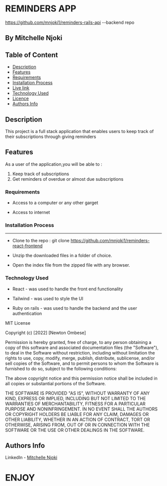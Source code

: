 # REMINDERS APP

https://github.com/mnjoki1/reminders-rails-api --backend repo

   ## By Mitchelle Njoki



## Table of Content

- [Description](#description)
- [Features](#features)
- [Requirements](#requirements)
- [Installation Process](#installation-Process)
- [Live link](#Live-Link)
- [Technology Used](#technology-Used)
- [Licence](#licence)
- [Authors Info](#Authors-info)

## Description

 <p>This project is a full stack application that enables users to keep track of their subscriptions through giving reminders </p>

## Features

As a user of the application,you will be able to :

1. Keep track of subscriptions
1. Get reminders of overdue or almost due subscriptions

 ###  Requirements

 * Access to  a computer or any other garget

 * Access to internet

### Installation Process

 ****  
* Clone to the repo : git clone https://github.com/mnjoki1/reminders-react-frontend

* Unzip the downloaded files in a folder of choice.

* Open the index file from the zipped file with any browser.

### Technology  Used
* React - was used to handle the front end functionality 
* Tailwind - was used to style the UI

* Ruby on rails  - was used to handle the backend and the user authentication 

MIT License

Copyright (c) [2022] [Newton Ombese]

Permission is hereby granted, free of charge, to any person obtaining a copy
of this software and associated documentation files (the "Software"), to deal
in the Software without restriction, including without limitation the rights
to use, copy, modify, merge, publish, distribute, sublicense, and/or sell
copies of the Software, and to permit persons to whom the Software is
furnished to do so, subject to the following conditions:

The above copyright notice and this permission notice shall be included in all
copies or substantial portions of the Software.

THE SOFTWARE IS PROVIDED "AS IS", WITHOUT WARRANTY OF ANY KIND, EXPRESS OR
IMPLIED, INCLUDING BUT NOT LIMITED TO THE WARRANTIES OF MERCHANTABILITY,
FITNESS FOR A PARTICULAR PURPOSE AND NONINFRINGEMENT. IN NO EVENT SHALL THE
AUTHORS OR COPYRIGHT HOLDERS BE LIABLE FOR ANY CLAIM, DAMAGES OR OTHER
LIABILITY, WHETHER IN AN ACTION OF CONTRACT, TORT OR OTHERWISE, ARISING FROM,
OUT OF OR IN CONNECTION WITH THE SOFTWARE OR THE USE OR OTHER DEALINGS IN THE
SOFTWARE.

## Authors Info

LinkedIn - [Mitchelle Njoki](https://www.linkedin.com/in/mitchelle-njoki-607829240/)


# ENJOY